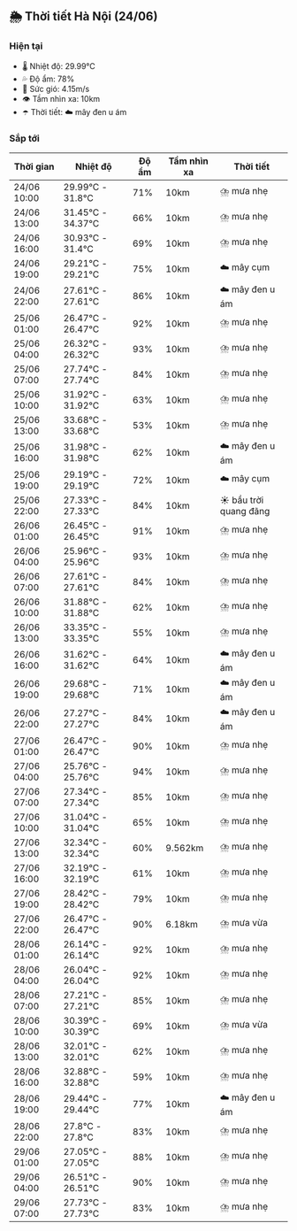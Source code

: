 ## 🌦️ Thời tiết Hà Nội (24/06)

### Hiện tại

- 🌡️ Nhiệt độ: 29.99℃
- 💦 Độ ẩm: 78%
- 💨 Sức gió: 4.15m/s
- 👁️ Tầm nhìn xa: 10km
- ☂️ Thời tiết: ☁️ mây đen u ám

### Sắp tới

| Thời gian | Nhiệt độ | Độ ẩm | Tầm nhìn xa | Thời tiết |
| --- | --- | --- | --- | --- |
| 24/06 10:00 | 29.99℃ - 31.8℃ | 71% | 10km | ⛈️ mưa nhẹ |
| 24/06 13:00 | 31.45℃ - 34.37℃ | 66% | 10km | ⛈️ mưa nhẹ |
| 24/06 16:00 | 30.93℃ - 31.4℃ | 69% | 10km | ⛈️ mưa nhẹ |
| 24/06 19:00 | 29.21℃ - 29.21℃ | 75% | 10km | ☁️ mây cụm |
| 24/06 22:00 | 27.61℃ - 27.61℃ | 86% | 10km | ☁️ mây đen u ám |
| 25/06 01:00 | 26.47℃ - 26.47℃ | 92% | 10km | ⛈️ mưa nhẹ |
| 25/06 04:00 | 26.32℃ - 26.32℃ | 93% | 10km | ⛈️ mưa nhẹ |
| 25/06 07:00 | 27.74℃ - 27.74℃ | 84% | 10km | ⛈️ mưa nhẹ |
| 25/06 10:00 | 31.92℃ - 31.92℃ | 63% | 10km | ⛈️ mưa nhẹ |
| 25/06 13:00 | 33.68℃ - 33.68℃ | 53% | 10km | ⛈️ mưa nhẹ |
| 25/06 16:00 | 31.98℃ - 31.98℃ | 62% | 10km | ☁️ mây đen u ám |
| 25/06 19:00 | 29.19℃ - 29.19℃ | 72% | 10km | ☁️ mây cụm |
| 25/06 22:00 | 27.33℃ - 27.33℃ | 84% | 10km | ☀️ bầu trời quang đãng |
| 26/06 01:00 | 26.45℃ - 26.45℃ | 91% | 10km | ⛈️ mưa nhẹ |
| 26/06 04:00 | 25.96℃ - 25.96℃ | 93% | 10km | ⛈️ mưa nhẹ |
| 26/06 07:00 | 27.61℃ - 27.61℃ | 84% | 10km | ⛈️ mưa nhẹ |
| 26/06 10:00 | 31.88℃ - 31.88℃ | 62% | 10km | ⛈️ mưa nhẹ |
| 26/06 13:00 | 33.35℃ - 33.35℃ | 55% | 10km | ⛈️ mưa nhẹ |
| 26/06 16:00 | 31.62℃ - 31.62℃ | 64% | 10km | ☁️ mây đen u ám |
| 26/06 19:00 | 29.68℃ - 29.68℃ | 71% | 10km | ☁️ mây đen u ám |
| 26/06 22:00 | 27.27℃ - 27.27℃ | 84% | 10km | ☁️ mây đen u ám |
| 27/06 01:00 | 26.47℃ - 26.47℃ | 90% | 10km | ⛈️ mưa nhẹ |
| 27/06 04:00 | 25.76℃ - 25.76℃ | 94% | 10km | ⛈️ mưa nhẹ |
| 27/06 07:00 | 27.34℃ - 27.34℃ | 85% | 10km | ⛈️ mưa nhẹ |
| 27/06 10:00 | 31.04℃ - 31.04℃ | 65% | 10km | ⛈️ mưa nhẹ |
| 27/06 13:00 | 32.34℃ - 32.34℃ | 60% | 9.562km | ⛈️ mưa nhẹ |
| 27/06 16:00 | 32.19℃ - 32.19℃ | 61% | 10km | ⛈️ mưa nhẹ |
| 27/06 19:00 | 28.42℃ - 28.42℃ | 79% | 10km | ⛈️ mưa nhẹ |
| 27/06 22:00 | 26.47℃ - 26.47℃ | 90% | 6.18km | ⛈️ mưa vừa |
| 28/06 01:00 | 26.14℃ - 26.14℃ | 92% | 10km | ⛈️ mưa nhẹ |
| 28/06 04:00 | 26.04℃ - 26.04℃ | 92% | 10km | ⛈️ mưa nhẹ |
| 28/06 07:00 | 27.21℃ - 27.21℃ | 85% | 10km | ⛈️ mưa nhẹ |
| 28/06 10:00 | 30.39℃ - 30.39℃ | 69% | 10km | ⛈️ mưa vừa |
| 28/06 13:00 | 32.01℃ - 32.01℃ | 62% | 10km | ⛈️ mưa nhẹ |
| 28/06 16:00 | 32.88℃ - 32.88℃ | 59% | 10km | ⛈️ mưa nhẹ |
| 28/06 19:00 | 29.44℃ - 29.44℃ | 77% | 10km | ☁️ mây đen u ám |
| 28/06 22:00 | 27.8℃ - 27.8℃ | 83% | 10km | ⛈️ mưa nhẹ |
| 29/06 01:00 | 27.05℃ - 27.05℃ | 88% | 10km | ⛈️ mưa nhẹ |
| 29/06 04:00 | 26.51℃ - 26.51℃ | 90% | 10km | ⛈️ mưa nhẹ |
| 29/06 07:00 | 27.73℃ - 27.73℃ | 83% | 10km | ⛈️ mưa nhẹ |
